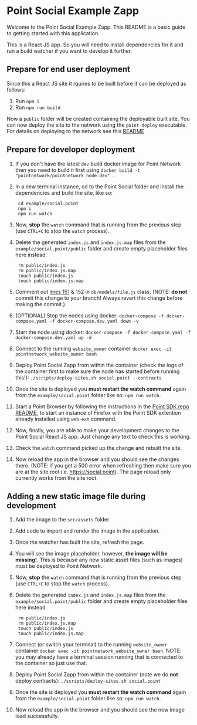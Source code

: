# Point Social Example Zapp

Welcome to the Point Social Example Zapp. This README is a basic guide to getting started with this application.

This is a React JS app. So you will need to install dependencies for it and run a build watcher if you want to develop it further.

## Prepare for end user deployment

Since this a React JS site it rquires to be built before it can be deployed as follows:

1. Run `npm i`
2. Run `npm run build`

Now a `public` folder will be created containing the deployable built site. You can now deploy the site to the network using the `point-deploy` executable. For details on deploying to the network see this [README](../../scripts/README.md)

## Prepare for developer deployment

1. If you don't have the latest `dev` build docker image for Point Network then you need to build it first using `docker build -t "pointnetwork/pointnetwork_node:dev" .`
1. In a new terminal instance, cd to the Point Social folder and install the dependencies and build the site, like so:

        cd example/social.point
        npm i
        npm run watch

1. Now, **stop** the `watch` command that is running from the previous step (use `CTRL+C` to stop the `watch` process).
1. Delete the generated `index.js` and `index.js.map` files from the `example/social.point/public` folder and create empty placeholder files here instead.

        rm public/index.js
        rm public/index.js.map
        touch public/index.js
        touch public/index.js.map

1. Comment out [lines 151](https://github.com/pointnetwork/pointnetwork/blob/master/db/models/file.js#L151) & 152 in `db/models/file.js` class. (NOTE: **do not** commit this change to your branch! Always revert this change before making the commit.).
1. (OPTIONAL) Stop the nodes using docker: `docker-compose -f docker-compose.yaml -f docker-compose.dev.yaml down -v`
1. Start the node using docker: `docker-compose -f docker-compose.yaml -f docker-compose.dev.yaml up -d`
1. Connect to the running `website_owner` container `docker exec -it pointnetwork_website_owner bash`
1. Deploy Point Social Zapp from within the container (check the logs of the container first to make sure the node has started before running this!): `./scripts/deploy-sites.sh social.point --contracts`
1. Once the site is deployed you **must restart the watch command** again from the `example/social.point` folder like so: `npm run watch`.
1. Start a Point Browser by following the instructions in the [Point SDK repo README](https://github.com/pointnetwork/pointsdk#using-web-ext), to start an instance of Firefox with the Point SDK extention already installed using `web-ext` command.
1. Now, finally, you are able to make your development changes to the Point Social React JS app. Just change any text to check this is working.
1. Check the `watch` command picked up the change and rebuilt the site.
1. Now reload the app in the browser and you should see the changes there. (NOTE: if you get a 500 error when refreshing then make sure you are at the site root i.e. https://social.point). The page reload only currently works from the site root.

## Adding a new static image file during development

1. Add the image to the `src/assets` folder
1. Add code to import and render the image in the application.
1. Once the watcher has built the site, refresh the page.
1. You will see the image placeholder, however, **the image will be missing!**. This is because any new static asset files (such as images) must be deployed to Point Network.
1. Now, **stop** the `watch` command that is running from the previous step (use `CTRL+C` to stop the `watch` process).
1. Delete the generated `index.js` and `index.js.map` files from the `example/social.point/public` folder and create empty placeholder files here instead.

        rm public/index.js
        rm public/index.js.map
        touch public/index.js
        touch public/index.js.map

1. Connect (or switch your terminal) to the running `website_owner` container `docker exec -it pointnetwork_website_owner bash`. NOTE: you may already have a terminal session running that is connected to the container so just use that.
1. Deploy Point Social Zapp from within the container (note we do **not** deploy contracts): `./scripts/deploy-sites.sh social.point`
1. Once the site is deployed you **must restart the watch command** again from the `example/social.point` folder like so: `npm run watch`.
1. Now reload the app in the browser and you should see the new image load successfully.
